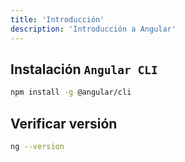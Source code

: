 ```yaml
---
title: 'Introducción'
description: 'Introducción a Angular'
---
```


## Instalación `Angular CLI`
```bash
npm install -g @angular/cli
```

## Verificar versión
```bash
ng --version
```